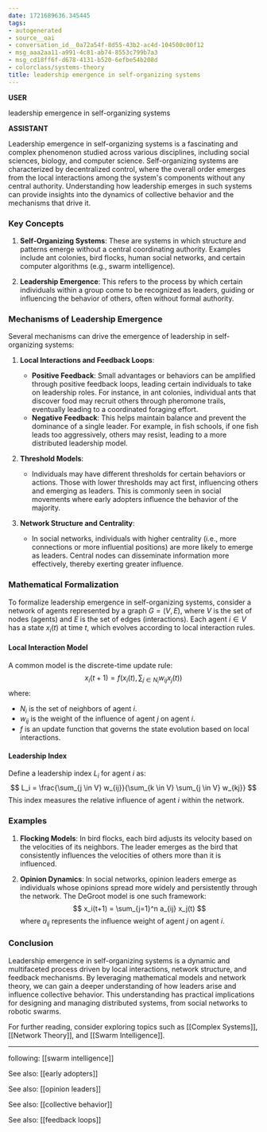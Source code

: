 ```yaml
---
date: 1721689636.345445
tags:
- autogenerated
- source__oai
- conversation_id__0a72a54f-8d55-43b2-ac4d-104500c00f12
- msg_aaa2aa11-a991-4c81-ab74-8553c799b7a3
- msg_cd18ff6f-d678-4131-b520-6efbe54b208d
- colorclass/systems-theory
title: leadership emergence in self-organizing systems
---
```


**USER**

leadership emergence in self-organizing systems


**ASSISTANT**

Leadership emergence in self-organizing systems is a fascinating and complex phenomenon studied across various disciplines, including social sciences, biology, and computer science. Self-organizing systems are characterized by decentralized control, where the overall order emerges from the local interactions among the system's components without any central authority. Understanding how leadership emerges in such systems can provide insights into the dynamics of collective behavior and the mechanisms that drive it.

### Key Concepts

1. **Self-Organizing Systems**: These are systems in which structure and patterns emerge without a central coordinating authority. Examples include ant colonies, bird flocks, human social networks, and certain computer algorithms (e.g., swarm intelligence).

2. **Leadership Emergence**: This refers to the process by which certain individuals within a group come to be recognized as leaders, guiding or influencing the behavior of others, often without formal authority.

### Mechanisms of Leadership Emergence

Several mechanisms can drive the emergence of leadership in self-organizing systems:

1. **Local Interactions and Feedback Loops**: 
   - **Positive Feedback**: Small advantages or behaviors can be amplified through positive feedback loops, leading certain individuals to take on leadership roles. For instance, in ant colonies, individual ants that discover food may recruit others through pheromone trails, eventually leading to a coordinated foraging effort.
   - **Negative Feedback**: This helps maintain balance and prevent the dominance of a single leader. For example, in fish schools, if one fish leads too aggressively, others may resist, leading to a more distributed leadership model.

2. **Threshold Models**: 
   - Individuals may have different thresholds for certain behaviors or actions. Those with lower thresholds may act first, influencing others and emerging as leaders. This is commonly seen in social movements where early adopters influence the behavior of the majority.

3. **Network Structure and Centrality**: 
   - In social networks, individuals with higher centrality (i.e., more connections or more influential positions) are more likely to emerge as leaders. Central nodes can disseminate information more effectively, thereby exerting greater influence.

### Mathematical Formalization

To formalize leadership emergence in self-organizing systems, consider a network of agents represented by a graph $G = (V, E)$, where $V$ is the set of nodes (agents) and $E$ is the set of edges (interactions). Each agent $i \in V$ has a state $x_i(t)$ at time $t$, which evolves according to local interaction rules.

#### Local Interaction Model

A common model is the discrete-time update rule:
$$
x_i(t+1) = f\left(x_i(t), \sum_{j \in N_i} w_{ij} x_j(t)\right)
$$
where:
- $N_i$ is the set of neighbors of agent $i$.
- $w_{ij}$ is the weight of the influence of agent $j$ on agent $i$.
- $f$ is an update function that governs the state evolution based on local interactions.

#### Leadership Index

Define a leadership index $L_i$ for agent $i$ as:
$$
L_i = \frac{\sum_{j \in V} w_{ij}}{\sum_{k \in V} \sum_{j \in V} w_{kj}}
$$
This index measures the relative influence of agent $i$ within the network.

### Examples

1. **Flocking Models**: In bird flocks, each bird adjusts its velocity based on the velocities of its neighbors. The leader emerges as the bird that consistently influences the velocities of others more than it is influenced.
   
2. **Opinion Dynamics**: In social networks, opinion leaders emerge as individuals whose opinions spread more widely and persistently through the network. The DeGroot model is one such framework:
   $$
   x_i(t+1) = \sum_{j=1}^n a_{ij} x_j(t)
   $$
   where $a_{ij}$ represents the influence weight of agent $j$ on agent $i$.

### Conclusion

Leadership emergence in self-organizing systems is a dynamic and multifaceted process driven by local interactions, network structure, and feedback mechanisms. By leveraging mathematical models and network theory, we can gain a deeper understanding of how leaders arise and influence collective behavior. This understanding has practical implications for designing and managing distributed systems, from social networks to robotic swarms.

For further reading, consider exploring topics such as [[Complex Systems]], [[Network Theory]], and [[Swarm Intelligence]].


---


following: [[swarm intelligence]]

See also: [[early adopters]]


See also: [[opinion leaders]]


See also: [[collective behavior]]


See also: [[feedback loops]]